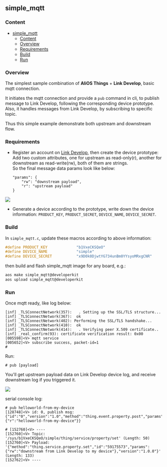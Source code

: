 ## simple_mqtt

### Content
- [simple_mqtt](#linkkitapp)
    - [Content](#content)
    - [Overview](#overview)
    - [Requirements](#requirements)
    - [Build](#build)
    - [Run](#run)

### Overview

The simplest sample combination of **AliOS Things** + **Link Develop**, basic mqtt connection.

It initiates the mqtt connection and provide a `pub` command in cli, to publish message to Link Develop, following the corresponding device prototype.
Also, it handles messages from Link Develop, by subscribing to specific topic.

Thus this simple example demonstrate both upstream and downstream flow.

### Requirements

* Register an account on [Link Develop](https://linkdevelop.aliyun.com), then create the device prototype:  
Add two custom attributes, one for upstream as read-only(r), another for downstream as read-write(rw), both of them are strings.  
So the final message data params look like below:  
    ```
    "params": {
        "rw": "downstream payload",
        "r": "upstream payload"
    }
    ```
![](https://img.alicdn.com/tfs/TB1mId4JNGYBuNjy0FnXXX5lpXa-2622-1556.png)
* Generate a device according to the prototype, write down the device information: `PRODUCT_KEY`, `PRODUCT_SECRET`, `DEVICE_NAME`, `DEVICE_SECRET`.

### Build

In `simple_mqtt.c`, update these macros according to above information:  
```c
#define PRODUCT_KEY             "b1VxeCKSQeO"
#define DEVICE_NAME             "simple"
#define DEVICE_SECRET           "x9D0k0DjwtYG734unBm0YYsyoMRxgCNR"
```

then build and flash simple_mqtt image for any board, e.g.:  

```sh
aos make simple_mqtt@developerkit
aos upload simple_mqtt@developerkit
```


### Run

Once mqtt ready, like log below:
```
[inf] _TLSConnectNetwork(357):   . Setting up the SSL/TLS structure...
[inf] _TLSConnectNetwork(367):  ok
[inf] _TLSConnectNetwork(402): Performing the SSL/TLS handshake...
[inf] _TLSConnectNetwork(410):  ok
[inf] _TLSConnectNetwork(414):   . Verifying peer X.509 certificate..
[inf] _real_confirm(93): certificate verification result: 0x00
[005598]<V> mqtt service
[005652]<V> subscribe success, packet-id=1
# 
```

Run:

```
# pub [payload]
```

You'll get upstream payload data on Link Develop device log, and receive downstream log if you triggered it.

![](https://img.alicdn.com/tfs/TB1DacQJrGYBuNjy0FoXXciBFXa-2606-1514.png)

serial console log:
```
# pub helloworld-from-my-device
[128748]<V> id: 0, publish msg: {"id":"0","version":"1.0","method":"thing.event.property.post","params":{"r":"helloworld-from-my-device"}}

# [152760]<V> ----
[152760]<V> Topic: '/sys/b1VxeCKSQeO/simple/thing/service/property/set' (Length: 50)
[152760]<V> Payload: '{"method":"thing.service.property.set","id":"59175573","params":{"rw":"downstream from Link Develop to my device"},"version":"1.0.0"}' (Length: 133)
[152762]<V> ----
```
